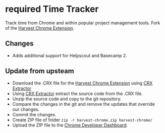 # required Time Tracker

Track time from Chrome and within popular project management tools. Fork of the [Harvest Chrome Extension](https://chrome.google.com/webstore/detail/harvest-time-tracker/fbpiglieekigmkeebmeohkelfpjjlaia?hl=en).

## Changes
- Adds additional support for Helpscout and Basecamp 2.

## Update from upsteam
- Download the .CRX file for the [Harvest Chrome Extension](https://chrome.google.com/webstore/detail/harvest-time-tracker/fbpiglieekigmkeebmeohkelfpjjlaia?hl=en) using [CRX Extractor](https://crxextractor.com/)
- Using [CRX Extractor](https://crxextractor.com/) extract the source code from the .CRX file.
- Unzip the source code and copy to the git repository.
- Compare the changes in the git and remove the updates that override our changes.
- Commit the changes.
- Create ZIP file of folder `zip -r harvest-chrome.zip harvest-chrome/`
- Upload the ZIP file to the [Chrome Developer Dashboard](https://chrome.google.com/webstore/devconsole/f18e8adb-99dc-4cdb-8080-2613a4fb568b/molohbmpdeahlajdfnjppdlbbbgbbgca/edit/package?hl=en).
